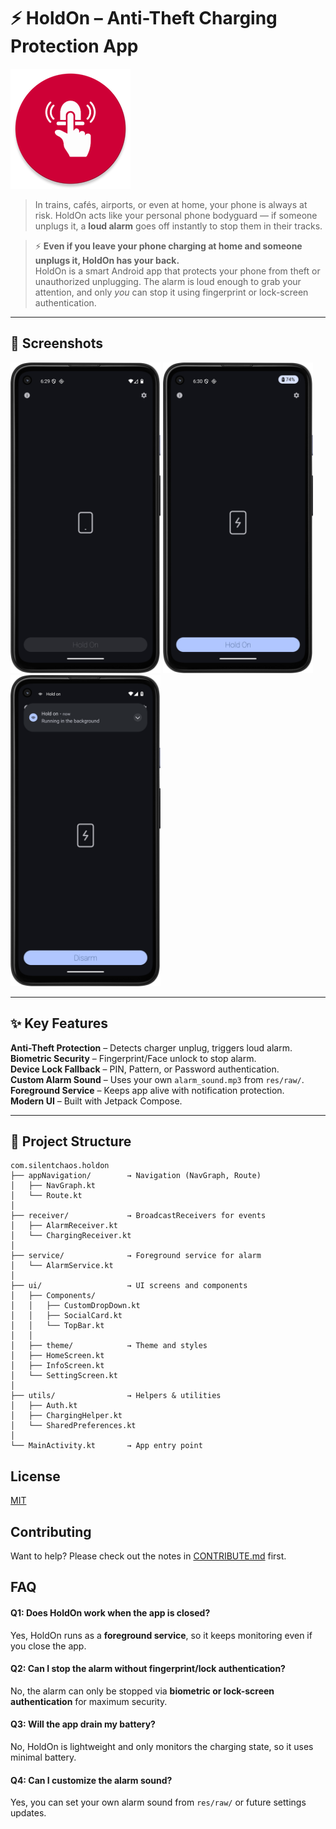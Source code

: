 # ⚡ HoldOn – Anti-Theft Charging Protection App
![Logo](https://raw.githubusercontent.com/imgurujeet/Hold-on/refs/heads/main/app/src/main/res/mipmap-xxxhdpi/ic_launcher_round.webp)

> In trains, cafés, airports, or even at home, your phone is always at risk. HoldOn acts like your personal phone bodyguard — if someone unplugs it, a **loud alarm** goes off instantly to stop them in their tracks.

> ⚡ **Even if you leave your phone charging at home and someone unplugs it, HoldOn has your back.**  
HoldOn is a smart Android app that protects your phone from theft or unauthorized unplugging. The alarm is loud enough to grab your attention, and only *you* can stop it using fingerprint or lock-screen authentication.


---

## 📱 Screenshots

<img src="app/src/main/res/Assets/ss1.png" width="240"/> <img src="app/src/main/res/Assets/ss2.png" width="240"/> <img src="app/src/main/res/Assets/ss3.png" width="240"/>


---

## ✨ Key Features

 **Anti-Theft Protection** – Detects charger unplug, triggers loud alarm.  
 **Biometric Security** – Fingerprint/Face unlock to stop alarm.  
 **Device Lock Fallback** – PIN, Pattern, or Password authentication.  
 **Custom Alarm Sound** – Uses your own `alarm_sound.mp3` from `res/raw/`.
 **Foreground Service** – Keeps app alive with notification protection.  
 **Modern UI** – Built with Jetpack Compose.

---

## 📂 Project Structure

```plaintext
com.silentchaos.holdon
├── appNavigation/        → Navigation (NavGraph, Route)
│   ├── NavGraph.kt
│   └── Route.kt
│
├── receiver/             → BroadcastReceivers for events
│   ├── AlarmReceiver.kt
│   └── ChargingReceiver.kt
│
├── service/              → Foreground service for alarm
│   └── AlarmService.kt
│
├── ui/                   → UI screens and components
│   ├── Components/
│   │   ├── CustomDropDown.kt
│   │   ├── SocialCard.kt
│   │   └── TopBar.kt
│   │
│   ├── theme/            → Theme and styles
│   ├── HomeScreen.kt
│   ├── InfoScreen.kt
│   └── SettingScreen.kt
│
├── utils/                → Helpers & utilities
│   ├── Auth.kt
│   ├── ChargingHelper.kt
│   └── SharedPreferences.kt
│
└── MainActivity.kt       → App entry point

```


## License

[MIT](LICENSE.md)


## Contributing

Want to help? Please check out the notes in [CONTRIBUTE.md](CONTRIBUTING.md) first.


## FAQ

#### Q1: Does HoldOn work when the app is closed?
Yes, HoldOn runs as a **foreground service**, so it keeps monitoring even if you close the app.

#### Q2: Can I stop the alarm without fingerprint/lock authentication?
No, the alarm can only be stopped via **biometric or lock-screen authentication** for maximum security.

#### Q3: Will the app drain my battery?
No, HoldOn is lightweight and only monitors the charging state, so it uses minimal battery.

#### Q4: Can I customize the alarm sound?
Yes, you can set your own alarm sound from `res/raw/` or future settings updates.  
